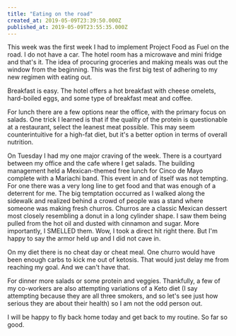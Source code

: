 ```yaml
---
title: "Eating on the road"
created_at: 2019-05-09T23:39:50.000Z
published_at: 2019-05-09T23:55:35.000Z
---
```

This week was the first week I had to implement Project Food as Fuel on the road. I do not have a car. The hotel room has a microwave and mini fridge and that's it. The idea of procuring groceries and making meals was out the window from the beginning. This was the first big test of adhering to my new regimen with eating out.

Breakfast is easy. The hotel offers a hot breakfast with cheese omelets, hard-boiled eggs, and some type of breakfast meat and coffee. 

For lunch there are a few options near the office, with the primary focus on salads. One trick I learned is that if the quality of the protein is questionable at a restaurant, select the leanest meat possible. This may seem counterintuitive for a high-fat diet, but it's a better option in terms of overall nutrition. 

On Tuesday I had my one major craving of the week. There is a courtyard between my office and the cafe where I get salads. The building management held a Mexican-themed free lunch for Cinco de Mayo complete with a Mariachi band. This event in and of itself was not tempting. For one there was a very long line to get food and that was enough of a deterrent for me. The big temptation occurred as I walked along the sidewalk and realized behind a crowd of people was a stand where someone was making fresh churros. Churros are a classic Mexican dessert most closely resembling a donut in a long cylinder shape. I saw them being pulled from the hot oil and dusted with cinnamon and sugar. More importantly, I SMELLED them. Wow, I took a direct hit right there. But I'm happy to say the armor held up and I did not cave in.

On my diet there is no cheat day or cheat meal. One churro would have been enough carbs to kick me out of ketosis. That would just delay me from reaching my goal. And we can't have that.

For dinner more salads or some protein and veggies. Thankfully, a few of my co-workers are also attempting variations of a Keto diet (I say attempting because they are all three smokers, and so let's see just how serious they are about their health) so I am not the odd person out.

I will be happy to fly back home today and get back to my routine. So far so good.

